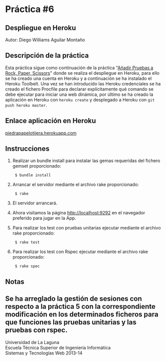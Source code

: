 Práctica #6
=========== 

Despliegue en Heroku
--------------------

Autor: Diego Williams Aguilar Montaño

Descripción de la práctica
--------------------------
Esta práctica sigue como continuación de la práctica "[Añadir Pruebas a Rock, Paper, Scissors](https://dl.dropboxusercontent.com/u/14539152/LPP/LPPbook/node379.html)" donde se realiza el despliegue en Heroku, para ello se ha creado una cuenta en Heroku y a continuación se ha instalado el Heroku Toolbelt. Una vez se han introducido las Heroku credenciales se ha creado el fichero Procfile para declarar explícitamente qué comando se debe ejecutar para iniciar una web dinámica, por último se ha creado la aplicación en Heroku con `heroku create` y desplegado a Heroku con `git push heroku master`.

Enlace aplicación en Heroku
---------------------------
[piedrapapelotijera.herokuapp.com](piedrapapelotijera.herokuapp.com)

Instrucciones
-------------

1. Realizar un bundle install para instalar las gemas requeridas del fichero gemset proporcionado:

        $ bundle install

2. Arrancar el servidor mediante el archivo rake proporcionado:

        $ rake
3. El servidor arrancará.  
4. Ahora visitamos la página [http://localhost:9292](http://localhost:9292) en el navegador preferido para jugar en la App.  
5. Para realizar los test con pruebas unitarias ejecutar mediante el archivo rake proporcionado:

        $ rake test
6. Para realizar los test con Rspec ejecutar mediante el archivo rake proporcionado:

        $ rake spec

Notas
-----
Se ha arreglado la gestión de sesiones con respecto a la práctica 5 con la correspondiente modificación en los determinados ficheros para que funciones las pruebas unitarias y las pruebas con rspec.  
---

Universidad de La Laguna  
Escuela Técnica Superior de Ingeniería Informática  
Sistemas y Tecnologías Web 2013-14